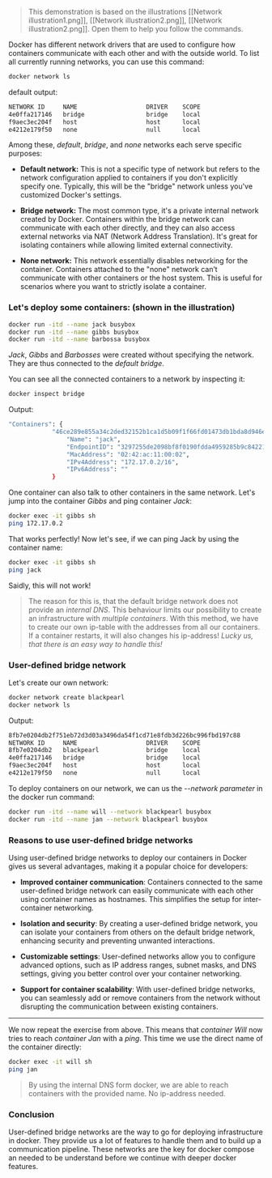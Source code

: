 >This demonstration is based on the illustrations [[Network illustration1.png]], [[Network illustration2.png]], [[Network illustration2.png]]. Open them to help you follow the commands.

Docker has different network drivers that are used to configure how containers communicate with each other and with the outside world. To list all currently running networks, you can use this command:
```bash
docker network ls
```

default output:
```bash
NETWORK ID     NAME                   DRIVER    SCOPE
4e0ffa217146   bridge                 bridge    local
f9aec3ec204f   host                   host      local
e4212e179f50   none                   null      local
```

 Among these, *default*, *bridge*, and *none* networks each serve specific purposes:
 - **Default network:** This is not a specific type of network but refers to the network configuration applied to containers if you don't explicitly specify one. Typically, this will be the "bridge" network unless you've customized Docker's settings.
    
- **Bridge network:** The most common type, it's a private internal network created by Docker. Containers within the bridge network can communicate with each other directly, and they can also access external networks via NAT (Network Address Translation). It's great for isolating containers while allowing limited external connectivity.
    
- **None network:** This network essentially disables networking for the container. Containers attached to the "none" network can’t communicate with other containers or the host system. This is useful for scenarios where you want to strictly isolate a container.

### Let's deploy some containers: (shown in the illustration)
```bash
docker run -itd --name jack busybox
docker run -itd --name gibbs busybox
docker run -itd --name barbossa busybox
```
*Jack*, *Gibbs* and *Barbosses* were created without specifying the network. They are thus connected to the *default bridge*.

You can see all the connected containers to a network by inspecting it:
```bash
docker inspect bridge
```

Output:
```bash
"Containers": {
            "46ce289e855a34c2ded32152b1ca1d5b09f1f66fd01473db1bda8d946ea4bdd2": {
                "Name": "jack",
                "EndpointID": "3297255de2098bf8f0190fdda4959285b9c84221b5646e43103f502e93bace69",
                "MacAddress": "02:42:ac:11:00:02",
                "IPv4Address": "172.17.0.2/16",
                "IPv6Address": ""
            }
```

One container can also talk to other containers in the same network. Let's jump into the container *Gibbs* and ping container *Jack*:
```bash
docker exec -it gibbs sh
ping 172.17.0.2
```

That works perfectly! Now let's see, if we can ping Jack by using the container name:
```bash
docker exec -it gibbs sh
ping jack
```

Saidly, this will not work!
> The reason for this is, that the default bridge network does not provide an *internal DNS*. This behaviour limits our possibility to create an infrastructure with *multiple containers*. With this method, we have to create our own ip-table with the addresses from all our containers.
> If a container restarts, it will also changes his ip-address! *Lucky us, that there is an easy way to handle this!*

### User-defined bridge network

Let's create our own network:
```bash
docker network create blackpearl
docker network ls
```

Output:
```bash
8fb7e0204db2f751eb72d3d03a3496da54f1cd71e8fdb3d226bc996fbd197c88
NETWORK ID     NAME                   DRIVER    SCOPE
8fb7e0204db2   blackpearl             bridge    local
4e0ffa217146   bridge                 bridge    local
f9aec3ec204f   host                   host      local
e4212e179f50   none                   null      local
```

To deploy containers on our network, we can us the *--network parameter* in the docker run command:
```bash
docker run -itd --name will --network blackpearl busybox
docker run -itd --name jan --network blackpearl busybox
```

### Reasons to use user-defined bridge networks
Using user-defined bridge networks to deploy our containers in Docker gives us several advantages, making it a popular choice for developers:

- **Improved container communication**: Containers connected to the same user-defined bridge network can easily communicate with each other using container names as hostnames. This simplifies the setup for inter-container networking.
    
- **Isolation and security**: By creating a user-defined bridge network, you can isolate your containers from others on the default bridge network, enhancing security and preventing unwanted interactions.
    
- **Customizable settings**: User-defined networks allow you to configure advanced options, such as IP address ranges, subnet masks, and DNS settings, giving you better control over your container networking.
    
- **Support for container scalability**: With user-defined bridge networks, you can seamlessly add or remove containers from the network without disrupting the communication between existing containers.

---
We now repeat the exercise from above. This means that *container Will* now tries to reach *container Jan* with a *ping*. This time we use the direct name of the container directly:
```bash
docker exec -it will sh
ping jan
```

>By using the internal DNS form docker, we are able to reach containers with the provided name. No ip-address needed.

### Conclusion
User-defined bridge networks are the way to go for deploying infrastructure in docker. They provide us a lot of features to handle them and to build up a communication pipeline. These networks are the key for docker compose an needed to be understand before we continue with deeper docker features.